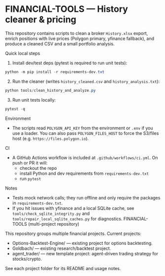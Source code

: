 # FINANCIAL-TOOLS — History cleaner & pricing

This repository contains scripts to clean a broker `History.xlsx` export, enrich positions with live prices (Polygon primary, yfinance fallback), and produce a cleaned CSV and a small portfolio analysis.

Quick local steps
1. Install dev/test deps (pytest is required to run unit tests):

```powershell
python -m pip install -r requirements-dev.txt
```

2. Run the cleaner (writes `history_cleaned.csv` and `history_analysis.txt`):

```powershell
python tools/clean_history_and_analyze.py
```

3. Run unit tests locally:

```powershell
pytest -q
```

Environment
- The scripts read `POLYGON_API_KEY` from the environment or `.env` if you use a loader. You can also pass `POLYGON_FILES_HOST` to force the S3/files host (e.g. `https://files.polygon.io`).

CI
- A GitHub Actions workflow is included at `.github/workflows/ci.yml`. On push or PR it will:
  - checkout the repo
  - install Python and dev requirements from `requirements-dev.txt`
  - run `pytest`

Notes
- Tests mock network calls; they run offline and only require the packages in `requirements-dev.txt`.
- If you hit issues with yfinance and a local SQLite cache, see `tools/check_sqlite_integrity.py` and `tools/repair_local_sqlite_caches.py` for diagnostics.
FINANCIAL-TOOLS (multi-project repository)

This repository groups multiple financial projects. Current projects:

- Options-Backtest-Engine/ — existing project for options backtesting.
- Goldbach/ — existing research/backtest project.
- agent_trader/ — new template project: agent-driven trading strategy for stocks/crypto.

See each project folder for its README and usage notes.
